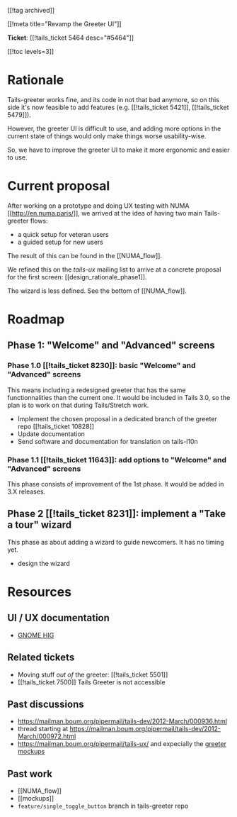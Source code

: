 [[!tag archived]]

[[!meta title="Revamp the Greeter UI"]]

**Ticket**: [[!tails_ticket 5464 desc="#5464"]]

[[!toc levels=3]]

Rationale
=========

Tails-greeter works fine, and its code in not that bad anymore, so on
this side it's now feasible to add features (e.g. [[!tails_ticket
5421]], [[!tails_ticket 5479]]).

However, the greeter UI is difficult to use, and adding more options
in the current state of things would only make things worse
usability-wise.

So, we have to improve the greeter UI to make it more ergonomic and
easier to use.

Current proposal
================

After working on a prototype and doing UX testing with NUMA [[http://en.numa.paris/]], we arrived at the idea of having two main Tails-greeter flows:

- a quick setup for veteran users
- a guided setup for new users

The result of this can be found in the [[NUMA_flow]].

We refined this on the *tails-ux* mailing list to arrive at a concrete proposal for the first screen: [[design_rationale_phase1]].

The wizard is less defined. See the bottom of [[NUMA_flow]].

Roadmap
=======

## Phase 1: "Welcome" and "Advanced" screens

### Phase 1.0 [[!tails_ticket 8230]]: basic "Welcome" and "Advanced" screens

This means including a redesigned greeter that has the same functionnalities than the current one. It would be included in Tails 3.0, so the plan is to work on that during Tails/Stretch work.

* Implement the chosen proposal in a dedicated branch of the greeter repo [[!tails_ticket 10828]]
* Update documentation
* Send software and documentation for translation on tails-l10n


### Phase 1.1 [[!tails_ticket 11643]]: add options to "Welcome" and "Advanced" screens

This phase consists of improvement of the 1st phase. It would be added in 3.X releases.

## Phase 2 [[!tails_ticket 8231]]: implement a "Take a tour" wizard

This phase as about adding a wizard to guide newcomers. It has no timing yet.

* design the wizard

Resources
=========

UI / UX documentation
---------------------

* [GNOME HIG](https://developer.gnome.org/hig/stable/)

Related tickets
---------------

* Moving stuff *out of* the greeter: [[!tails_ticket 5501]]
* [[!tails_ticket 7500]] Tails Greeter is not accessible

Past discussions
----------------

* <https://mailman.boum.org/pipermail/tails-dev/2012-March/000936.html>
* thread starting at
  <https://mailman.boum.org/pipermail/tails-dev/2012-March/000972.html>
* <https://mailman.boum.org/pipermail/tails-ux/> and expecially the [greeter mockups](https://mailman.boum.org/pipermail/tails-ux/2015-February/000256.html)

Past work
---------

* [[NUMA_flow]]
* [[mockups]]
* `feature/single_toggle_button` branch in tails-greeter repo


